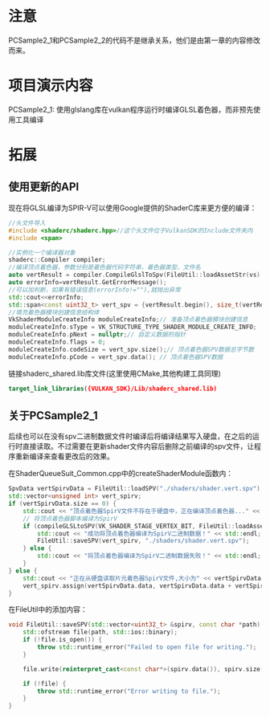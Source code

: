 # 注意

PCSample2_1和PCSample2_2的代码不是继承关系，他们是由第一章的内容修改而来。

# 项目演示内容

PCSample2_1: 使用glslang库在vulkan程序运行时编译GLSL着色器，而非预先使用工具编译

# 拓展

## 使用更新的API

现在将GLSL编译为SPIR-V可以使用Google提供的ShaderC库来更方便的编译：

~~~ c++
//头文件导入
#include <shaderc/shaderc.hpp>//这个头文件位于VulkanSDK的Include文件夹内
#include <span>

//实例化一个编译器对象
shaderc::Compiler compiler;
//编译顶点着色器，参数分别是着色器代码字符串，着色器类型，文件名
auto vertResult = compiler.CompileGlslToSpv(FileUtil::loadAssetStr(vs), shaderc_glsl_default_vertex_shader, vs);
auto errorInfo=vertResult.GetErrorMessage();
//可以加判断，如果有错误信息(errorInfo!=""),就抛出异常
std::cout<<errorInfo;
std::span<const uint32_t> vert_spv = {vertResult.begin(), size_t(vertResult.end() - vertResult.begin()) * 4};
//填充着色器模块创建信息结构体
VkShaderModuleCreateInfo moduleCreateInfo;// 准备顶点着色器模块创建信息
moduleCreateInfo.sType = VK_STRUCTURE_TYPE_SHADER_MODULE_CREATE_INFO;
moduleCreateInfo.pNext = nullptr;// 自定义数据的指针
moduleCreateInfo.flags = 0;    
moduleCreateInfo.codeSize = vert_spv.size();// 顶点着色器SPV数据总字节数
moduleCreateInfo.pCode = vert_spv.data(); // 顶点着色器SPV数据
~~~

链接shaderc_shared.lib库文件(这里使用CMake,其他构建工具同理)

~~~ cmake
target_link_libraries({VULKAN_SDK}/Lib/shaderc_shared.lib)
~~~

## 关于PCSample2_1

后续也可以在没有spv二进制数据文件时编译后将编译结果写入硬盘，在之后的运行时直接读取。不过需要在更新shader文件内容后删除之前编译的spv文件，让程序重新编译来查看更改后的效果。

在ShaderQueueSuit_Common.cpp中的createShaderModule函数内：

~~~ C++
SpvData vertSpirvData = FileUtil::loadSPV("./shaders/shader.vert.spv");
std::vector<unsigned int> vert_spirv;
if (vertSpirvData.size == 0) {
    std::cout << "顶点着色器SpirV文件不存在于硬盘中，正在编译顶点着色器..." << std::endl;
    // 将顶点着色器脚本编译为SpirV
    if (compileGLSLtoSPV(VK_SHADER_STAGE_VERTEX_BIT, FileUtil::loadAssetFile(vs).c_str(), vert_spirv)) {
        std::cout << "成功将顶点着色器编译为SpirV二进制数据！" << std::endl;
        FileUtil::saveSPV(vert_spirv, "./shaders/shader.vert.spv");
    } else {
        std::cout << "将顶点着色器编译为SpirV二进制数据失败！" << std::endl;
    }
} else {
    std::cout << "正在从硬盘读取片元着色器SpirV文件,大小为" << vertSpirvData.size << "字节" << std::endl;
    vert_spirv.assign(vertSpirvData.data, vertSpirvData.data + vertSpirvData.size);
}
~~~

在FileUtil中的添加内容：

~~~ C++
void FileUtil::saveSPV(std::vector<uint32_t> &spirv, const char *path) {
    std::ofstream file(path, std::ios::binary);
    if (!file.is_open()) {
        throw std::runtime_error("Failed to open file for writing.");
    }

    file.write(reinterpret_cast<const char*>(spirv.data()), spirv.size() * sizeof(uint32_t));

    if (!file) {
        throw std::runtime_error("Error writing to file.");
    }
}
~~~
